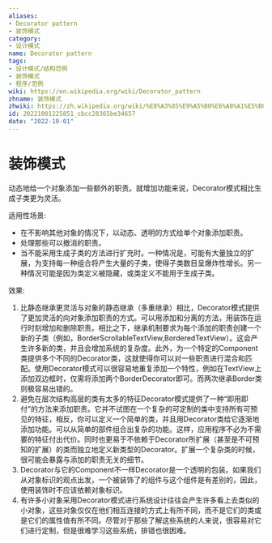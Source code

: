 ```yaml
---
aliases:
- Decorator pattern
- 装饰模式
category:
- 设计模式
name: Decorator pattern
tags:
- 设计模式/结构范例
- 装饰模式
- 程序/范例
wiki: https://en.wikipedia.org/wiki/Decorator_pattern
zhname: 装饰模式
zhwiki: https://zh.wikipedia.org/wiki/%E8%A3%85%E9%A5%B0%E6%A8%A1%E5%BC%8F
id: 20221001225851_cbcc28365be34657
date: "2022-10-01"
---
```


# 装饰模式

动态地给一个对象添加一些额外的职责。就增加功能来说，Decorator模式相比生成子类更为灵活。

适用性场景:
* 在不影响其他对象的情况下，以动态、透明的方式给单个对象添加职责。
* 处理那些可以撤消的职责。
* 当不能采用生成子类的方法进行扩充时。一种情况是，可能有大量独立的扩展，为支持每一种组合将产生大量的子类，使得子类数目呈爆炸性增长。另一种情况可能是因为类定义被隐藏，或类定义不能用于生成子类。

效果:
1. 比静态继承更灵活与对象的静态继承（多重继承）相比，Decorator模式提供了更加灵活的向对象添加职责的方式。可以用添加和分离的方法，用装饰在运行时刻增加和删除职责。相比之下，继承机制要求为每个添加的职责创建一个新的子类（例如，BorderScrollableTextView,BorderedTextView）。这会产生许多新的类，并且会增加系统的复杂度。此外，为一个特定的Component类提供多个不同的Decorator类，这就使得你可以对一些职责进行混合和匹配。使用Decorator模式可以很容易地重复添加一个特性，例如在TextView上添加双边框时，仅需将添加两个BorderDecorator即可。而两次继承Border类则极容易出错的。
2. 避免在层次结构高层的类有太多的特征Decorator模式提供了一种“即用即付”的方法来添加职责。它并不试图在一个复杂的可定制的类中支持所有可预见的特征，相反，你可以定义一个简单的类，并且用Decorator类给它逐渐地添加功能。可以从简单的部件组合出复杂的功能。这样，应用程序不必为不需要的特征付出代价。同时也更易于不依赖于Decorator所扩展（甚至是不可预知的扩展）的类而独立地定义新类型的Decorator。扩展一个复杂类的时候，很可能会暴露与添加的职责无关的细节。
3. Decorator与它的Component不一样Decorator是一个透明的包装。如果我们从对象标识的观点出发，一个被装饰了的组件与这个组件是有差别的，因此，使用装饰时不应该依赖对象标识。
4. 有许多小对象采用Decorator模式进行系统设计往往会产生许多看上去类似的小对象，这些对象仅仅在他们相互连接的方式上有所不同，而不是它们的类或是它们的属性值有所不同。尽管对于那些了解这些系统的人来说，很容易对它们进行定制，但是很难学习这些系统，排错也很困难。
